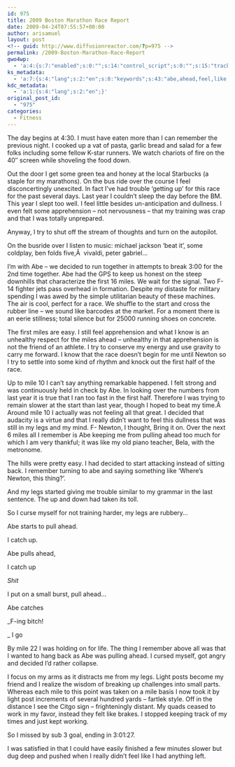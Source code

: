 ```yaml
---
id: 975
title: 2009 Boston Marathon Race Report
date: 2009-04-24T07:55:57+00:00
author: arisamuel
layout: post
<!-- guid: http://www.diffusionreactor.com/?p=975 -->
permalink: /2009-Boston-Marathon-Race-Report
gwo4wp:
  - 'a:4:{s:7:"enabled";s:0:"";s:14:"control_script";s:0:"";s:15:"tracking_script";s:0:"";s:17:"conversion_script";s:0:"";}'
ks_metadata:
  - 'a:7:{s:4:"lang";s:2:"en";s:8:"keywords";s:43:"abe,ahead,feel,like,mile,decided,legs,miles";s:19:"keywords_autoupdate";s:1:"1";s:11:"description";s:147:"Abe - we decided to run together in attempts to break 3:00 for the 2nd time together. Abe had the GPS to keep us honest on the steep downhills that";s:22:"description_autoupdate";s:1:"1";s:5:"title";s:0:"";s:6:"robots";s:12:"index,follow";}'
kdc_metadata:
  - 'a:1:{s:4:"lang";s:2:"en";}'
original_post_id:
  - "975"
categories:
  - Fitness
---
```

The day begins at 4:30. I must have eaten more than I can remember the previous night. I cooked up a vat of pasta, garlic bread and salad for a few folks including some fellow K-star runners. We watch chariots of fire on the 40&#8243; screen while shoveling the food down.

Out the door I get some green tea and honey at the local Starbucks (a staple for my marathons). On the bus ride over the course I feel disconcertingly unexcited. In fact I&#8217;ve had trouble &#8216;getting up&#8217; for this race for the past several days. Last year I couldn&#8217;t sleep the day before the BM. This year I slept too well. I feel little besides un-anticipation and dullness. I even felt some apprehension &#8211; not nervousness &#8211; that my training was crap and that I was totally unprepared.

Anyway, I try to shut off the stream of thoughts and turn on the autopilot.
  
On the busride over I listen to music: michael jackson &#8216;beat it&#8217;, some coldplay, ben folds five,Â  vivaldi, peter gabriel&#8230;
  
I&#8217;m with Abe &#8211; we decided to run together in attempts to break 3:00 for the 2nd time together. Abe had the GPS to keep us honest on the steep downhills that characterize the first 16 miles. We wait for the signal. Two F-14 fighter jets pass overhead in formation. Despite my distaste for military spending I was awed by the simple utilitarian beauty of these machines. The air is cool, perfect for a race. We shuffle to the start and cross the rubber line &#8211; we sound like barcodes at the market. For a moment there is an eerie stillness; total silence but for 25000 running shoes on concrete.

The first miles are easy. I still feel apprehension and what I know is an unhealthy respect for the miles ahead &#8211; unhealthy in that apprehension is not the friend of an athlete. I try to conserve my energy and use gravity to carry me forward. I know that the race doesn&#8217;t begin for me until Newton so I try to settle into some kind of rhythm and knock out the first half of the race.
  
Up to mile 10 I can&#8217;t say anything remarkable happened. I felt strong and was continuously held in check by Abe. In looking over the numbers from last year it is true that I ran too fast in the first half. Therefore I was trying to remain slower at the start than last year, though I hoped to beat my time.Â  Around mile 10 I actually was not feeling all that great. I decided that audacity is a virtue and that I really didn&#8217;t want to feel this dullness that was still in my legs and my mind. F- Newton, I thought, Bring it on. Over the next 6 miles all I remember is Abe keeping me from pulling ahead too much for which I am very thankful; it was like my old piano teacher, Bela, with the metronome.

The hills were pretty easy. I had decided to start attacking instead of sitting back. I remember turning to abe and saying something like &#8216;Where&#8217;s Newton, this thing?&#8217;.
  
And my legs started giving me trouble similar to my grammar in the last sentence. The up and down had taken its toll.
  
So I curse myself for not training harder, my legs are rubbery&#8230;

Abe starts to pull ahead.
  
I catch up.
  
Abe pulls ahead,
  
I catch up
  
_Shit_
  
I put on a small burst, pull ahead&#8230;
  
Abe catches
  
_F-ing bitch!
  
_ I go

By mile 22 I was holding on for life. The thing I remember above all was that I wanted to hang back as Abe was pulling ahead. I cursed myself, got angry and decided I&#8217;d rather collapse.
  
I focus on my arms as it distracts me from my legs. Light posts become my friend and I realize the wisdom of breaking up challenges into small parts. Whereas each mile to this point was taken on a mile basis I now took it by light post increments of several hundred yards &#8211; fartlek style. Off in the distance I see the Citgo sign &#8211; frighteningly distant. My quads ceased to work in my favor, instead they felt like brakes. I stopped keeping track of my times and just kept working.

So I missed by sub 3 goal, ending in 3:01:27.
  
I was satisfied in that I could have easily finished a few minutes slower but dug deep and pushed when I really didn&#8217;t feel like I had anything left.